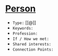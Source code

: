   
# [Person](https://publish.obsidian.md/bryan-jenks/Templates/Inputs/Person)

-   `Type:` [[@]]
-   `Keywords:`
-   `Profession:`
-   `If / How we met:`
-   `Shared interests:`
-   `Connection Points:`